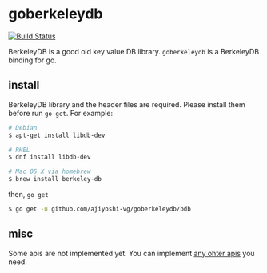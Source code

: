 
# goberkeleydb

[![Build Status](https://travis-ci.org/ajiyoshi-vg/goberkeleydb.svg)](https://travis-ci.org/ajiyoshi-vg/goberkeleydb)

BerkeleyDB is a good old key value DB library.
`goberkeleydb` is a BerkeleyDB binding for go. 

## install

BerkeleyDB library and the header files are required.
Please install them before run `go get`.
For example:

```sh
# Debian
$ apt-get install libdb-dev

# RHEL
$ dnf install libdb-dev

# Mac OS X via homebrew
$ brew install berkeley-db
```

then, `go get`

```sh
$ go get -u github.com/ajiyoshi-vg/goberkeleydb/bdb
```

## misc

Some apis are not implemented yet.
You can implement [any ohter apis](https://docs.oracle.com/cd/E17276_01/html/api_reference/C/index.html) you need.
